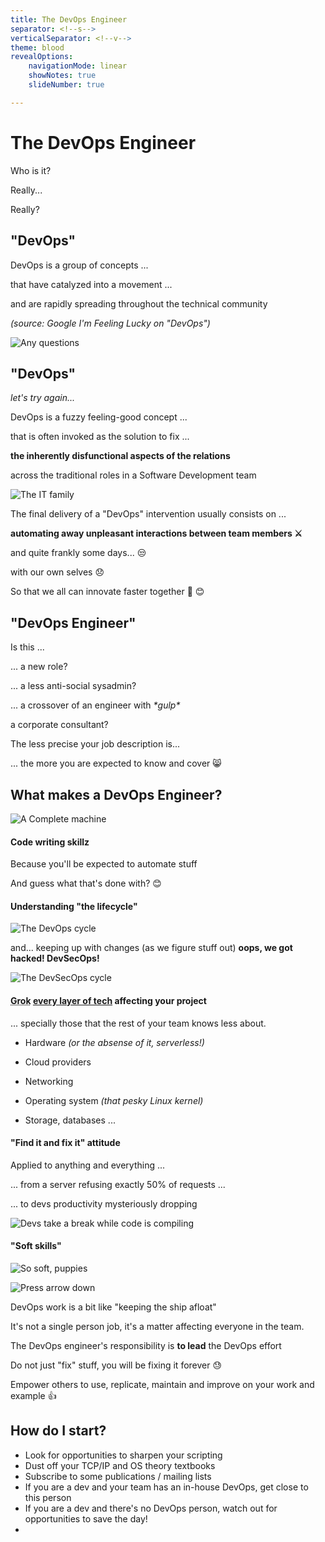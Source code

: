 ```yaml
---
title: The DevOps Engineer
separator: <!--s-->
verticalSeparator: <!--v-->
theme: blood
revealOptions:
    navigationMode: linear
    showNotes: true
    slideNumber: true

---
```


# The DevOps Engineer

Who is it? <!-- .element: class="fragment" data-fragment-index="1" -->

Really... <!-- .element: class="fragment" data-fragment-index="2" -->

Really?<!-- .element: class="fragment" data-fragment-index="3" -->

<!--s-->

## "DevOps"

DevOps is a group of concepts ... <!-- .element: class="fragment" data-fragment-index="1" -->

that have catalyzed into a movement ... <!-- .element: class="fragment" data-fragment-index="2" -->

and are rapidly spreading throughout the technical community <!-- .element: class="fragment" data-fragment-index="3" -->

_(source: Google I'm Feeling Lucky on "DevOps")_ <!-- .element: class="fragment" data-fragment-index="4" -->

<!--v-->

![Any questions](img/any-questions.gif)

<!--s-->

## "DevOps"

*let's try again...*

DevOps is a fuzzy feeling-good concept ... <!-- .element: class="fragment" data-fragment-index="1" -->

that is often invoked as the solution to fix ... <!-- .element: class="fragment" data-fragment-index="2" -->

**the inherently disfunctional aspects of the relations** <!-- .element: class="fragment" data-fragment-index="3" -->

across the traditional roles in a Software Development team <!-- .element: class="fragment" data-fragment-index="4" -->

<!--v-->

![The IT family](img/it-crowd.jpg)

<!--v-->

The final delivery of a "DevOps" intervention usually consists on ...

**automating away unpleasant interactions between team members &#9876;** <!-- .element: class="fragment" data-fragment-index="0" -->

and quite frankly some days... &#128530; <!-- .element: class="fragment" data-fragment-index="1" -->

with our own selves &#128542; <!-- .element: class="fragment" data-fragment-index="2" -->

So that we all can innovate faster together &#127752; &#128522; <!-- .element: class="fragment" data-fragment-index="3" -->

<!--s-->

## "DevOps Engineer"

Is this ... 

... a new role? <!-- .element: class="fragment" data-fragment-index="0" -->

... a less anti-social sysadmin? <!-- .element: class="fragment" data-fragment-index="1" -->

... a crossover of an engineer with <!-- .element: class="fragment" data-fragment-index="2" --> *&ast;gulp&ast;* <!-- .element: class="fragment" data-fragment-index="3" -->

a corporate consultant? <!-- .element: class="fragment" data-fragment-index="4" -->

<!--v-->

The less precise your job description is...

... the more you are expected to know and cover &#128568; <!-- .element: class="fragment" data-fragment-index="1" -->

<!--s-->

## What makes a DevOps Engineer?

![A Complete machine](img/mazinger-complete.gif)

<!--s-->

#### Code writing skillz

Because you'll be expected to automate stuff

And guess what that's done with? &#128522; <!-- .element: class="fragment" data-fragment-index="1" -->


<!--s-->

#### Understanding "the lifecycle"

![The DevOps cycle](img/devops-cycle.png)

<!--v-->

and... keeping up with changes (as we figure stuff out) **oops, we got hacked! DevSecOps!** <!-- .element: class="fragment" data-fragment-index="1" -->

![The DevSecOps cycle](img/devsecops-cycle.jpg)

<!--s-->

#### <abbr title="Understand (something) intuitively or by empathy">Grok</abbr> <u>every layer of tech</u> affecting your project

... specially those that the rest of your team knows less about.

* Hardware  <!-- .element: class="fragment" data-fragment-index="0" --> *(or the absense of it, serverless!)*  <!-- .element: class="fragment" data-fragment-index="1" -->

* Cloud providers <!-- .element: class="fragment" data-fragment-index="2" -->

* Networking  <!-- .element: class="fragment" data-fragment-index="3" -->

* Operating system <!-- .element: class="fragment" data-fragment-index="4" --> *(that pesky Linux kernel)*  <!-- .element: class="fragment" data-fragment-index="5" -->

* Storage, databases ... <!-- .element: class="fragment" data-fragment-index="6" -->

<!--s-->

#### "Find it and fix it" attitude

Applied to anything and everything ...

... from a server refusing exactly 50% of requests ... <!-- .element: class="fragment" data-fragment-index="1" -->

... to devs productivity mysteriously dropping <!-- .element: class="fragment" data-fragment-index="2" -->

![Devs take a break while code is compiling](img/devs-compiling.png) <!-- .element: class="fragment" data-fragment-index="2" -->

<!--s-->

#### "Soft skills"

![So soft, puppies](img/puppies-ugh.gif)

![Press arrow down](img/red-animated-arrow-down.gif)  <!-- .element: style="width: 10%; border: none" -->

<!--v-->

DevOps work is a bit like "keeping the ship afloat"

It's not a single person job, it's a matter affecting everyone in the team.

The DevOps engineer's responsibility is **to lead** <!-- .element: class="fragment" data-fragment-index="1" --> the DevOps effort <!-- .element: class="fragment" data-fragment-index="1" -->

Do not just "fix" stuff, you will be fixing it forever &#128531; <!-- .element: class="fragment" data-fragment-index="1" -->

Empower others to use, replicate, maintain and improve on your work and example &#128077; <!-- .element: class="fragment" data-fragment-index="1" -->

<!--s-->

## How do I start?

* Look for opportunities to sharpen your scripting
* Dust off your TCP/IP and OS theory textbooks
* Subscribe to some publications / mailing lists
* If you are a dev and your team has an in-house DevOps, get close to this person
* If you are a dev and there's no DevOps person, watch out for opportunities to save the day!
*  
